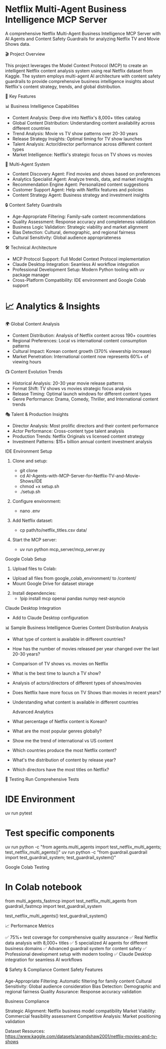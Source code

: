 # Netflix Multi-Agent Business Intelligence MCP Server

A comprehensive Netflix Multi-Agent Business Intelligence MCP Server with AI Agents and Content Safety Guardrails for analyzing Netflix TV and Movie Shows data.

🎬 Project Overview

This project leverages the Model Context Protocol (MCP) to create an intelligent Netflix content analysis system using real Netflix dataset from Kaggle. The system employs multi-agent AI architecture with content safety guardrails to provide comprehensive business intelligence insights about Netflix's content strategy, trends, and global distribution.

🚀 Key Features

📊 Business Intelligence Capabilities

- Content Analysis: Deep dive into Netflix's 8,000+ titles catalog
- Global Content Distribution: Understanding content availability across different countries
- Trend Analysis: Movie vs TV show patterns over 20-30 years
- Release Strategy Insights: Optimal timing for TV show launches
- Talent Analysis: Actor/director performance across different content types
- Market Intelligence: Netflix's strategic focus on TV shows vs movies

🤖 Multi-Agent System

- Content Discovery Agent: Find movies and shows based on preferences
- Analytics Specialist Agent: Analyze trends, data, and market insights
- Recommendation Engine Agent: Personalized content suggestions
- Customer Support Agent: Help with Netflix features and policies
- Content Strategy Agent: Business strategy and investment insights

🔒 Content Safety Guardrails

- Age-Appropriate Filtering: Family-safe content recommendations
- Quality Assessment: Response accuracy and completeness validation
- Business Logic Validation: Strategic viability and market alignment
- Bias Detection: Cultural, demographic, and regional fairness
- Cultural Sensitivity: Global audience appropriateness

🛠️ Technical Architecture

- MCP Protocol Support: Full Model Context Protocol implementation
- Claude Desktop Integration: Seamless AI workflow integration
- Professional Development Setup: Modern Python tooling with uv package manager
- Cross-Platform Compatibility: IDE environment and Google Colab support

# 📈 Analytics & Insights
🌍 Global Content Analysis

- Content Distribution: Analysis of Netflix content across 190+ countries
- Regional Preferences: Local vs international content consumption patterns
- Cultural Impact: Korean content growth (370% viewership increase)
- Market Penetration: International content now represents 60%+ of viewing hours

📺 Content Evolution Trends

- Historical Analysis: 20-30 year movie release patterns
- Format Shift: TV shows vs movies strategic focus analysis
- Release Timing: Optimal launch windows for different content types
- Genre Performance: Drama, Comedy, Thriller, and International content trends

🎭 Talent & Production Insights

- Director Analysis: Most prolific directors and their content performance
- Actor Performance: Cross-content type talent analysis
- Production Trends: Netflix Originals vs licensed content strategy
- Investment Patterns: $15+ billion annual content investment analysis

IDE Environment Setup

1. Clone and setup:   
   - git clone <your-repo-url>
   - cd AI-Agents-with-MCP-Server-for-Netflix-TV-and-Movie-Shows/IDE
   - chmod +x setup.sh
   - ./setup.sh

2. Configure environment:
   - nano .env

3. Add Netflix dataset:
   - cp path/to/netflix_titles.csv data/
   
4. Start the MCP server:
   - uv run python mcp_server/mcp_server.py

Google Colab Setup

1. Upload files to Colab:

- Upload all files from google_colab_environment/ to /content/
- Mount Google Drive for dataset storage

2. Install dependencies:
   - !pip install mcp openai pandas numpy nest-asyncio

Claude Desktop Integration

- Add to Claude Desktop configuration

📊 Sample Business Intelligence Queries
  Content Distribution Analysis
- What type of content is available in different countries?
- How has the number of movies released per year changed over the last 20-30 years?
- Comparison of TV shows vs. movies on Netflix
- What is the best time to launch a TV show?
- Analysis of actors/directors of different types of shows/movies
- Does Netflix have more focus on TV Shows than movies in recent years?
- Understanding what content is available in different countries

  Advanced Analytics
- What percentage of Netflix content is Korean?
- What are the most popular genres globally?
- Show me the trend of international vs US content
- Which countries produce the most Netflix content?
- What's the distribution of content by release year?
- Which directors have the most titles on Netflix?

🧪 Testing
Run Comprehensive Tests

# IDE Environment
uv run pytest

# Test specific components
uv run python -c "from agents.multi_agents import test_netflix_multi_agents; test_netflix_multi_agents()"
uv run python -c "from guardrail.guardrail import test_guardrail_system; test_guardrail_system()"

Google Colab Testing

# In Colab notebook
from multi_agents_fastmcp import test_netflix_multi_agents
from guardrail_fastmcp import test_guardrail_system

test_netflix_multi_agents()
test_guardrail_system()

📈 Performance Metrics

✅ 75%+ test coverage for comprehensive quality assurance
✅ Real Netflix data analysis with 8,000+ titles
✅ 5 specialized AI agents for different business domains
✅ Advanced guardrail system for content safety
✅ Professional development setup with modern tooling
✅ Claude Desktop integration for seamless AI workflows

🔒 Safety & Compliance
Content Safety Features

Age-Appropriate Filtering: Automatic filtering for family content
Cultural Sensitivity: Global audience consideration
Bias Detection: Demographic and regional fairness
Quality Assurance: Response accuracy validation

Business Compliance

Strategic Alignment: Netflix business model compatibility
Market Viability: Commercial feasibility assessment
Competitive Analysis: Market positioning validation

Dataset Resources: https://www.kaggle.com/datasets/anandshaw2001/netflix-movies-and-tv-shows


